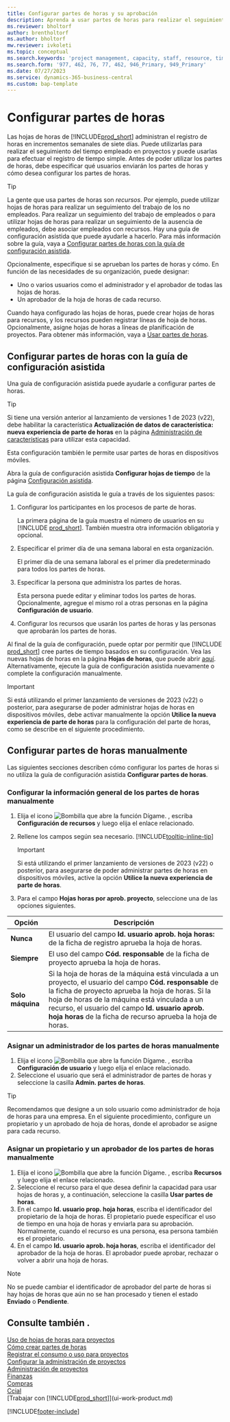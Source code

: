 ```yaml
---
title: Configurar partes de horas y su aprobación
description: Aprenda a usar partes de horas para realizar el seguimiento del tiempo de proyectos y recursos.
ms.reviewer: bholtorf
author: brentholtorf
ms.author: bholtorf
mw.reviewer: ivkoleti
ms.topic: conceptual
ms.search.keywords: 'project management, capacity, staff, resource, time sheet'
ms.search.form: '977, 462, 76, 77, 462, 946_Primary, 949_Primary'
ms.date: 07/27/2023
ms.service: dynamics-365-business-central
ms.custom: bap-template
---
```

# Configurar partes de horas

Las hojas de horas de [!INCLUDE[prod_short](includes/prod_short.md)] administran el registro de horas en incrementos semanales de siete días. Puede utilizarlas para realizar el seguimiento del tiempo empleado en proyectos y puede usarlas para efectuar el registro de tiempo simple. Antes de poder utilizar los partes de horas, debe especificar qué usuarios enviarán los partes de horas y cómo desea configurar los partes de horas.  

> [!TIP]
> La gente que usa partes de horas son *recursos*. Por ejemplo, puede utilizar hojas de horas para realizar un seguimiento del trabajo de los no empleados. Para realizar un seguimiento del trabajo de empleados o para utilizar hojas de horas para realizar un seguimiento de la ausencia de empleados, debe asociar empleados con recursos. Hay una guía de configuración asistida que puede ayudarle a hacerlo. Para más información sobre la guía, vaya a [Configurar partes de horas con la guía de configuración asistida](#set-up-time-sheets-with-the-assisted-setup-guide).  

Opcionalmente, especifique si se aprueban los partes de horas y cómo. En función de las necesidades de su organización, puede designar:

* Uno o varios usuarios como el administrador y el aprobador de todas las hojas de horas.
* Un aprobador de la hoja de horas de cada recurso.

Cuando haya configurado las hojas de horas, puede crear hojas de horas para recursos, y los recursos pueden registrar líneas de hoja de horas. Opcionalmente, asigne hojas de horas a líneas de planificación de proyectos. Para obtener más información, vaya a [Usar partes de horas](projects-how-use-time-sheets.md).  

## Configurar partes de horas con la guía de configuración asistida

Una guía de configuración asistida puede ayudarle a configurar partes de horas.  

> [!TIP]
> Si tiene una versión anterior al lanzamiento de versiones 1 de 2023 (v22), debe habilitar la característica **Actualización de datos de característica: nueva experiencia de parte de horas** en la página [Administración de características](https://businesscentral.dynamics.com/?page=2610) para utilizar esta capacidad.
>
> Esta configuración también le permite usar partes de horas en dispositivos móviles.

Abra la guía de configuración asistida **Configurar hojas de tiempo** de la página [Configuración asistida](https://businesscentral.dynamics.com/?page=1801).

La guía de configuración asistida le guía a través de los siguientes pasos:

1. Configurar los participantes en los procesos de parte de horas.

    La primera página de la guía muestra el número de usuarios en su [!INCLUDE [prod_short](includes/prod_short.md)]. También muestra otra información obligatoria y opcional.  
2. Especificar el primer día de una semana laboral en esta organización.

    El primer día de una semana laboral es el primer día predeterminado para todos los partes de horas.
3. Especificar la persona que administra los partes de horas.

    Esta persona puede editar y eliminar todos los partes de horas. Opcionalmente, agregue el mismo rol a otras personas en la página **Configuración de usuario**.
4. Configurar los recursos que usarán los partes de horas y las personas que aprobarán los partes de horas.

Al final de la guía de configuración, puede optar por permitir que [!INCLUDE [prod_short](includes/prod_short.md)] cree partes de tiempo basados en su configuración. Vea las nuevas hojas de horas en la página **Hojas de horas**, que puede abrir [aquí](https://businesscentral.dynamics.com/?page=951). Alternativamente, ejecute la guía de configuración asistida nuevamente o complete la configuración manualmente.

> [!IMPORTANT]
> Si está utilizando el primer lanzamiento de versiones de 2023 (v22) o posterior, para asegurarse de poder administrar hojas de horas en dispositivos móviles, debe activar manualmente la opción **Utilice la nueva experiencia de parte de horas** para la configuración del parte de horas, como se describe en el siguiente procedimiento.

## Configurar partes de horas manualmente

Las siguientes secciones describen cómo configurar los partes de horas si no utiliza la guía de configuración asistida **Configurar partes de horas**.  

### Configurar la información general de los partes de horas manualmente

1. Elija el icono ![Bombilla que abre la función Dígame.](media/ui-search/search_small.png "Dígame qué desea hacer") , escriba **Configuración de recursos** y luego elija el enlace relacionado.  
1. Rellene los campos según sea necesario. [!INCLUDE[tooltip-inline-tip](includes/tooltip-inline-tip_md.md)]

   > [!IMPORTANT]
   > Si está utilizando el primer lanzamiento de versiones de 2023 (v22) o posterior, para asegurarse de poder administrar partes de horas en dispositivos móviles, active la opción **Utilice la nueva experiencia de parte de horas**.
1. Para el campo **Hojas horas por aprob. proyecto**, seleccione una de las opciones siguientes.

| Opción | Descripción |
| --- | --- |
| **Nunca** |El usuario del campo **Id. usuario aprob. hoja horas:** de la ficha de registro aprueba la hoja de horas. |
| **Siempre** |El uso del campo **Cód. responsable** de la ficha de proyecto aprueba la hoja de horas. |
| **Solo máquina** |Si la hoja de horas de la máquina está vinculada a un proyecto, el usuario del campo **Cód. responsable** de la ficha de proyecto aprueba la hoja de horas. Si la hoja de horas de la máquina está vinculada a un recurso, el usuario del campo **Id. usuario aprob. hoja horas** de la ficha de recurso aprueba la hoja de horas. |

### Asignar un administrador de los partes de horas manualmente

1. Elija el icono ![Bombilla que abre la función Dígame.](media/ui-search/search_small.png "Dígame qué desea hacer") , escriba **Configuración de usuario** y luego elija el enlace relacionado.  
2. Seleccione el usuario que será el administrador de partes de horas y seleccione la casilla **Admin. partes de horas**.  

> [!TIP]  
> Recomendamos que designe a un solo usuario como administrador de hoja de horas para una empresa. En el siguiente procedimiento, configure un propietario y un aprobado de hoja de horas, donde el aprobador se asigne para cada recurso.  

### Asignar un propietario y un aprobador de los partes de horas manualmente

1. Elija el icono ![Bombilla que abre la función Dígame.](media/ui-search/search_small.png "Dígame qué desea hacer") , escriba **Recursos** y luego elija el enlace relacionado.
2. Seleccione el recurso para el que desea definir la capacidad para usar hojas de horas y, a continuación, seleccione la casilla **Usar partes de horas**.  
3. En el campo **Id. usuario prop. hoja horas**, escriba el identificador del propietario de la hoja de horas. El propietario puede especificar el uso de tiempo en una hoja de horas y enviarla para su aprobación. Normalmente, cuando el recurso es una persona, esa persona también es el propietario.  
4. En el campo **Id. usuario aprob. hoja horas**, escriba el identificador del aprobador de la hoja de horas. El aprobador puede aprobar, rechazar o volver a abrir una hoja de horas.  

> [!NOTE]  
> No se puede cambiar el identificador de aprobador del parte de horas si hay hojas de horas que aún no se han procesado y tienen el estado **Enviado** o **Pendiente**.

## Consulte también .

[Uso de hojas de horas para proyectos](projects-how-use-time-sheets.md)  
[Cómo crear partes de horas](projects-how-use-time-sheets.md#create-time-sheets)  
[Registrar el consumo o uso para proyectos](projects-how-record-job-usage.md)  
[Configurar la administración de proyectos](projects-setup-projects.md)  
[Administración de proyectos](projects-manage-projects.md)  
[Finanzas](finance.md)  
[Compras](purchasing-manage-purchasing.md)  
[Ccial](sales-manage-sales.md)  
[Trabajar con [!INCLUDE[prod_short](includes/prod_short.md)]](ui-work-product.md)  

[!INCLUDE[footer-include](includes/footer-banner.md)]
